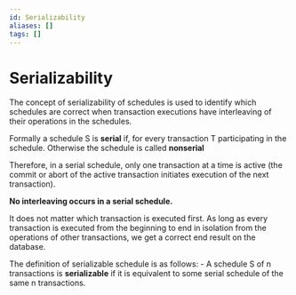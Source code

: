 ```yaml
---
id: Serializability
aliases: []
tags: []
---
```


# Serializability

The concept of serializability of schedules is used to identify which schedules are correct when transaction executions have interleaving of their operations in the schedules.

Formally a schedule S is **serial** if, for every transaction T participating in the schedule. Otherwise the schedule is called **nonserial**

Therefore, in a serial schedule, only one transaction at a time is active (the commit or abort of the active transaction initiates execution of the next transaction).

**No interleaving occurs in a serial schedule.**

It does not matter which transaction is executed first. As long as every transaction is executed from the beginning to end in isolation from the operations of other transactions, we get a correct end result on the database.

The definition of serializable schedule is as follows:
    - A schedule S of n transactions is **serializable** if it is equivalent to some serial schedule of the same n transactions.

